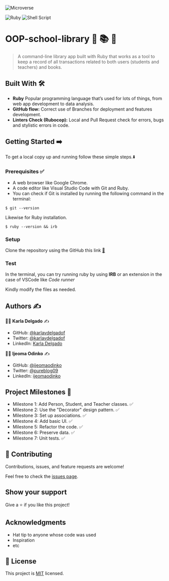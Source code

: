 ![Microverse](https://img.shields.io/badge/-Microverse-%20%236f23ff?style=for-the-badge) 

![Ruby](https://img.shields.io/badge/ruby-%23CC342D.svg?style=for-the-badge&logo=ruby&logoColor=white) ![Shell Script](https://img.shields.io/badge/shell_script-%23121011.svg?style=for-the-badge&logo=gnu-bash&logoColor=white) 

# OOP-school-library 🏫 📚 📝

> A command-line library app built with Ruby that works as a tool to keep a record of all transactions related to both users (students and teachers) and books.


## Built With :hammer_and_wrench: 

- **Ruby** Popular programming language that’s used for lots of things, from web app development to data analysis.
- **GitHub flow:**  Correct use of Branches for deployment and features development.
- **Linters Check (Rubocop):** Local and Pull Request check for errors, bugs and stylistic errors in code.


## Getting Started ➡️

To get a local copy up and running follow these simple steps.:arrow_down:

### Prerequisites ✅
- A web browser like Google Chrome.
- A code editor like Visual Studio Code with Git and Ruby.
- You can check if Git is installed by running the following command in the terminal: 

```
$ git --version
```

Likewise for Ruby installation.

``` 
$ ruby --version && irb
``` 

### Setup

Clone the repository using the GitHub this link [🔗](https://github.com/karlavdelgadof/OOP-school-library.git)


### Test 
In the terminal, you can try running ruby by using **IRB** or an extension in the case of VSCode like *Code runner*

Kindly modify the files as needed.


## Authors :writing_hand:

:woman_technologist:  **Karla Delgado** :writing_hand: 

- GitHub: [@karlavdelgadof](https://github.com/karlavdelgadof)
- Twitter: [@karlavdelgadof](https://twitter.com/karlavdelgadof)
- LinkedIn: [Karla Delgado](https://www.linkedin.com/in/karla-delgado-613a32239/)

:woman_technologist:  **Ijeoma Odinko** :writing_hand: 

- GitHub: [@ijeomaodinko](https://github.com/ijeomaodinko)
- Twitter: [@pureblog09](https://twitter.com/pureblog09)
- LinkedIn: [ijeomaodinko](https://linkedin.com/in/ijeomaodinko) 

## Project Milestones 📌 

- Milestone 1: Add Person, Student, and Teacher classes. ✅
- Milestone 2: Use the "Decorator" design pattern. ✅
- Milestone 3: Set up associations.	✅
- Milestone 4: Add basic UI. ✅
- Milestone 5: Refactor the code. ✅
- Milestone 6: Preserve data. ✅
- Milestone 7: Unit tests. ✅

## 🤝 Contributing

Contributions, issues, and feature requests are welcome!

Feel free to check the [issues page](../../issues/).

## Show your support

Give a ⭐️ if you like this project!

## Acknowledgments

- Hat tip to anyone whose code was used
- Inspiration
- etc

## 📝 License

This project is [MIT](./MIT.md) licensed.
